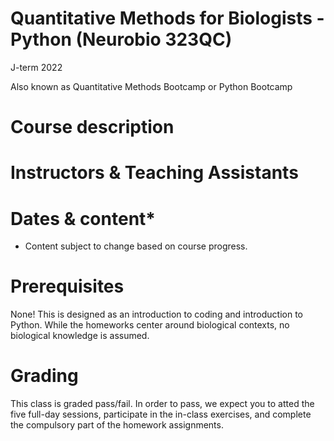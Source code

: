 # Quantitative Methods for Biologists - Python (Neurobio 323QC)
J-term 2022

Also known as Quantitative Methods Bootcamp or Python Bootcamp

# Course description


# Instructors & Teaching Assistants



# Dates & content*
* Content subject to change based on course progress. 


# Prerequisites
None! This is designed as an introduction to coding and introduction to Python. While the homeworks center around biological contexts, no biological knowledge is assumed. 

# Grading
This class is graded pass/fail. In order to pass, we expect you to atted the five full-day sessions, participate in the in-class exercises, and complete the compulsory part of the homework assignments. 
